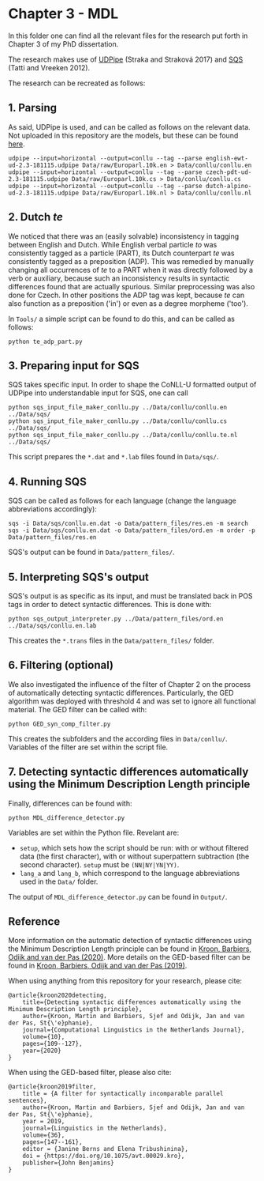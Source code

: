 # Chapter 3 - MDL

In this folder one can find all the relevant files for the research put forth in Chapter 3 of my PhD dissertation.

The research makes use of [UDPipe](https://github.com/ufal/udpipe) (Straka and Straková 2017) and [SQS](http://adrem.uantwerpen.be/sqs) (Tatti and Vreeken 2012).

The research can be recreated as follows:

## 1. Parsing

As said, UDPipe is used, and can be called as follows on the relevant data. Not uploaded in this repository are the models, but these can be found [here](https://lindat.mff.cuni.cz/repository/xmlui/handle/11234/1-2898).

```
udpipe --input=horizontal --output=conllu --tag --parse english-ewt-ud-2.3-181115.udpipe Data/raw/Europarl.10k.en > Data/conllu/conllu.en
udpipe --input=horizontal --output=conllu --tag --parse czech-pdt-ud-2.3-181115.udpipe Data/raw/Europarl.10k.cs > Data/conllu/conllu.cs
udpipe --input=horizontal --output=conllu --tag --parse dutch-alpino-ud-2.3-181115.udpipe Data/raw/Europarl.10k.nl > Data/conllu/conllu.nl
```

## 2. Dutch _te_

We noticed that there was an (easily solvable) inconsistency in tagging between English and Dutch. While English verbal particle _to_ was consistently tagged as a particle (PART), its Dutch counterpart _te_ was consistently tagged as a preposition (ADP). This was remedied by manually changing all occurrences of _te_ to a PART when it was directly followed by a verb or auxiliary, because such an inconsistency results in syntactic differences found that are actually spurious. Similar preprocessing was also done for Czech. In other positions the ADP tag was kept, because _te_ can also function as a preposition ('in') or even as a degree morpheme ('too').

In `Tools/` a simple script can be found to do this, and can be called as follows:

```
python te_adp_part.py
```

## 3. Preparing input for SQS

SQS takes specific input. In order to shape the CoNLL-U formatted output of UDPipe into understandable input for SQS, one can call

```
python sqs_input_file_maker_conllu.py ../Data/conllu/conllu.en ../Data/sqs/
python sqs_input_file_maker_conllu.py ../Data/conllu/conllu.cs ../Data/sqs/
python sqs_input_file_maker_conllu.py ../Data/conllu/conllu.te.nl ../Data/sqs/
```

This script prepares the `*.dat` and `*.lab` files found in `Data/sqs/`.

## 4. Running SQS

SQS can be called as follows for each language (change the language abbreviations accordingly):

```
sqs -i Data/sqs/conllu.en.dat -o Data/pattern_files/res.en -m search
sqs -i Data/sqs/conllu.en.dat -o Data/pattern_files/ord.en -m order -p Data/pattern_files/res.en
```

SQS's output can be found in `Data/pattern_files/`.

## 5. Interpreting SQS's output

SQS's output is as specific as its input, and must be translated back in POS tags in order to detect syntactic differences.
This is done with:

```
python sqs_output_interpreter.py ../Data/pattern_files/ord.en ../Data/sqs/conllu.en.lab
```

This creates the `*.trans` files in the `Data/pattern_files/` folder.

## 6. Filtering (optional)

We also investigated the influence of the filter of Chapter 2 on the process of automatically detecting syntactic differences.
Particularly, the GED algorithm was deployed with threshold 4 and was set to ignore all functional material.
The GED filter can be called with:

```
python GED_syn_comp_filter.py
```

This creates the subfolders and the according files in `Data/conllu/`. Variables of the filter are set within the script file.

## 7. Detecting syntactic differences automatically using the Minimum Description Length principle

Finally, differences can be found with:

```
python MDL_difference_detector.py
```

Variables are set within the Python file. Revelant are:
- `setup`, which sets how the script should be run: with or without filtered data (the first character), with or without superpattern subtraction (the second character).	`setup` must be `(NN|NY|YN|YY)`.
- `lang_a` and `lang_b`, which correspond to the language abbreviations used in the `Data/` folder.

The output of `MDL_difference_detector.py` can be found in `Output/`.

## Reference

More information on the automatic detection of syntactic differences using the Minimum Description Length principle can be found in [Kroon, Barbiers, Odijk and van der Pas (2020)](https://www.clinjournal.org/clinj/article/view/109). More details on the GED-based filter can be found in [Kroon, Barbiers, Odijk and van der Pas (2019)](https://benjamins.com/catalog/avt.00029.kro).

When using anything from this repository for your research, please cite:
```
@article{kroon2020detecting,
    title={Detecting syntactic differences automatically using the Minimum Description Length principle},
    author={Kroon, Martin and Barbiers, Sjef and Odijk, Jan and van der Pas, St{\'e}phanie},
    journal={Computational Linguistics in the Netherlands Journal},
    volume={10},
    pages={109--127},
    year={2020}
}
```

When using the GED-based filter, please also cite:
```
@article{kroon2019filter,
    title = {A filter for syntactically incomparable parallel sentences},
    author={Kroon, Martin and Barbiers, Sjef and Odijk, Jan and van der Pas, St{\'e}phanie},
    year = 2019,
    journal={Linguistics in the Netherlands},
    volume={36},
    pages={147--161},
    editor = {Janine Berns and Elena Tribushinina},
    doi = {https://doi.org/10.1075/avt.00029.kro},
    publisher={John Benjamins}
}
```
